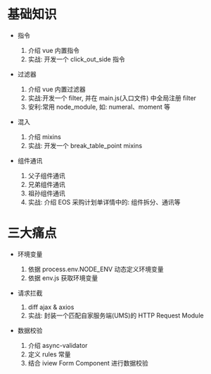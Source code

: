 # 基础知识

- 指令
    1. 介绍 vue 内置指令
    2. 实战: 开发一个 click_out_side 指令

- 过滤器
    1. 介绍 vue 内置过滤器
    2. 实战:开发一个 filter, 并在 main.js(入口文件) 中全局注册 filter
    3. 安利:常用 node_module, 如: numeral、moment 等

- 混入
    1. 介绍 mixins
    2. 实战: 开发一个 break_table_point mixins

- 组件通讯
    1. 父子组件通讯
    2. 兄弟组件通讯
    3. 祖孙组件通讯
    5. 实战: 介绍 EOS 采购计划单详情中的: 组件拆分、通讯等


# 三大痛点

- 环境变量
    1. 依据 process.env.NODE_ENV 动态定义环境变量
    2. 依据 env.js 获取环境变量

- 请求拦截
    1. diff ajax & axios
    2. 实战: 封装一个匹配自家服务端(UMS)的 HTTP Request Module

- 数据校验
    1. 介绍 async-validator
    2. 定义 rules 常量
    3. 结合 iview Form Component 进行数据校验
    